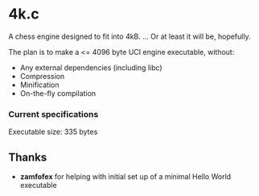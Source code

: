 # 4k.c
A chess engine designed to fit into 4kB. ... Or at least it will be, hopefully.

The plan is to make a <= 4096 byte UCI engine executable, without:
* Any external dependencies (including libc)
* Compression
* Minification
* On-the-fly compilation

### Current specifications
Executable size: 335 bytes

## Thanks
* **zamfofex** for helping with initial set up of a minimal Hello World executable